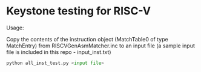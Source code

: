 # Keystone testing for RISC-V

Usage:

Copy the contents of the instruction object (MatchTable0 of type MatchEntry) from RISCVGenAsmMatcher.inc to an input file (a sample input file is included in this repo - input_inst.txt)

```python
python all_inst_test.py <input file>
```

